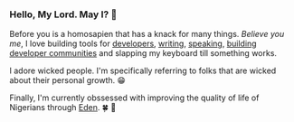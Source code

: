 ### Hello, My Lord. May I? 👋

Before you is a homosapien that has a knack for many things. _Believe you me_, I love building tools for [developers](https://dev.to/unicodeveloper), [writing](https://medium.com/@unicodeveloper), [speaking](https://speakerdeck.com/unicodeveloper), [building developer communities](https://www.benjamindada.com/forloop-africa/) and slapping my keyboard till something works.

I adore wicked people. I'm specifically referring to folks that are wicked about their personal growth. :grin:

Finally, I'm currently obssessed with improving the quality of life of Nigerians through [Eden](https://ouredenlife.com). :four_leaf_clover: :seedling: